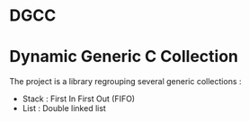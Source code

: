 # DGCC

# Dynamic Generic C Collection

The project is a library regrouping several generic collections :

- Stack : First In First Out (FIFO)
- List  : Double linked list


